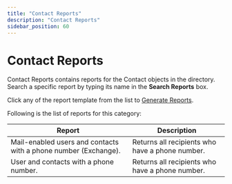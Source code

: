 ```yaml
---
title: "Contact Reports"
description: "Contact Reports"
sidebar_position: 60
---
```


# Contact Reports

Contact Reports contains reports for the Contact objects in the directory. Search a specific report
by typing its name in the **Search Reports** box.

Click any of the report template from the list to
[Generate Reports](/docs/directorymanager/11.0/portal/reports/generate.md).

Following is the list of reports for this category:

| Report                                                          | Description                                     |
| --------------------------------------------------------------- | ----------------------------------------------- |
| Mail-enabled users and contacts with a phone number (Exchange). | Returns all recipients who have a phone number. |
| User and contacts with a phone number.                          | Returns all recipients who have a phone number. |
